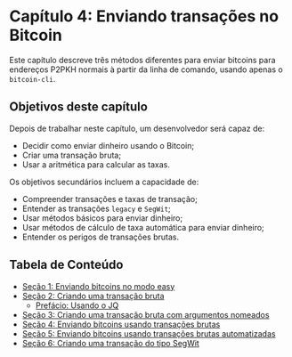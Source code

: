 
# Capítulo 4: Enviando transações no Bitcoin

Este capítulo descreve três métodos diferentes para enviar bitcoins para endereços P2PKH normais à partir da linha de comando, usando apenas o ```bitcoin-cli```.

## Objetivos deste capítulo

Depois de trabalhar neste capítulo, um desenvolvedor será capaz de:

   * Decidir como enviar dinheiro usando o Bitcoin;
   * Criar uma transação bruta;
   * Usar a aritmética para calcular as taxas.
   
Os objetivos secundários incluem a capacidade de:

   * Compreender transações e taxas de transação;
   * Entender as transações ```legacy``` e ```SegWit```;
   * Usar métodos básicos para enviar dinheiro;
   * Usar métodos de cálculo de taxa automática para enviar dinheiro;
   * Entender os perigos de transações brutas.
   
## Tabela de Conteúdo
  
  * [Seção 1: Enviando bitcoins no modo easy](04_1_Sending_Coins_The_Easy_Way.md)
  * [Seção 2: Criando uma transação bruta](04_2_Creating_a_Raw_Transaction.md)
     * [Prefácio: Usando o JQ](04_2__Interlude_Using_JQ.md)
  * [Seção 3: Criando uma transação bruta com argumentos nomeados](04_3_Creating_a_Raw_Transaction_with_Named_Arguments.md)
  * [Seção 4: Enviando bitcoins usando transações brutas](04_4_Sending_Coins_with_a_Raw_Transaction.md)
  * [Seção 5: Enviando bitcoins usando transações brutas automatizadas](04_5_Sending_Coins_with_Automated_Raw_Transactions.md)
  * [Seção 6: Criando uma transação do tipo SegWit](04_6_Creating_a_Segwit_Transaction.md)